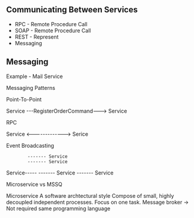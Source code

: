 <h2> Communicating Between Services </h2>
<ul>
  <li>RPC - Remote Procedure Call </li>  
  <li>SOAP - Remote Procedure Call </li>  
  <li>REST - Represent</li>
  <li>Messaging</li>
 </ul>
 
 <h2> Messaging </h2>
 Example - Mail Service 
 
 Messaging Patterns
 
 Point-To-Point
 
 Service ---RegisterOrderCommand---> Service
 
 RPC
 
 Service <-------------> Serice
 
 Event Broadcasting
 
            ------- Service
            ------- Service
 Service-----
            ------- Service
            ------- Service
            
            
Microservice vs MSSQ

Microservice
  A software archtectural style
    Compose of small, highly decoupled independent processes.
   Focus on one task.
   Message broker -> Not required same programming language
